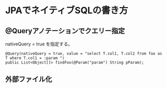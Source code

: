 # JPAでネイティブSQLの書き方

## @Queryアノテーションでクエリー指定

nativeQuery = true を指定する。  

```
@Query(nativeQuery = true, value = "select T.col1, T.col2 from foo as T where T.col1 = :param ")
public List<Object[]> findFoo(@Param("param") String pParam);
```

## 外部ファイル化
